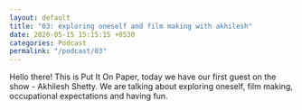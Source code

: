 ```yaml
---
layout: default
title: "03: exploring oneself and film making with akhilesh"
date: 2020-05-15 15:15:15 +0530
categories: Podcast
permalink: "/podcast/03"
---
```

Hello there! This is Put It On Paper, today we have our first guest on the show - Akhilesh Shetty. We are talking about exploring oneself, film making, occupational expectations and having fun.